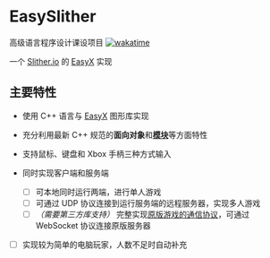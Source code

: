 # EasySlither

高级语言程序设计课设项目
[![wakatime](https://wakatime.com/badge/github/JingBh/EasySlither.svg?style=flat)](https://wakatime.com/badge/github/JingBh/EasySlither)

一个 [Slither.io](http://slither.io/) 的 [EasyX](https://easyx.cn/) 实现

## 主要特性

- 使用 C++ 语言与 [EasyX](https://easyx.cn/) 图形库实现

- 充分利用最新 C++ 规范的**面向对象**和[**模块**](https://zh.cppreference.com/w/cpp/language/modules)等方面特性

- 支持鼠标、键盘和 Xbox 手柄三种方式输入

- 同时实现客户端和服务端
    - [ ] 可本地同时运行两端，进行单人游戏
    - [ ] 可通过 UDP 协议连接到运行服务端的远程服务器，实现多人游戏
    - [ ] *（需要第三方库支持）*
      完整实现[原版游戏的通信协议](https://github.com/ClitherProject/Slither.io-Protocol/blob/master/Protocol.md)，可通过
      WebSocket 协议连接原版服务器

- [ ] 实现较为简单的电脑玩家，人数不足时自动补充
